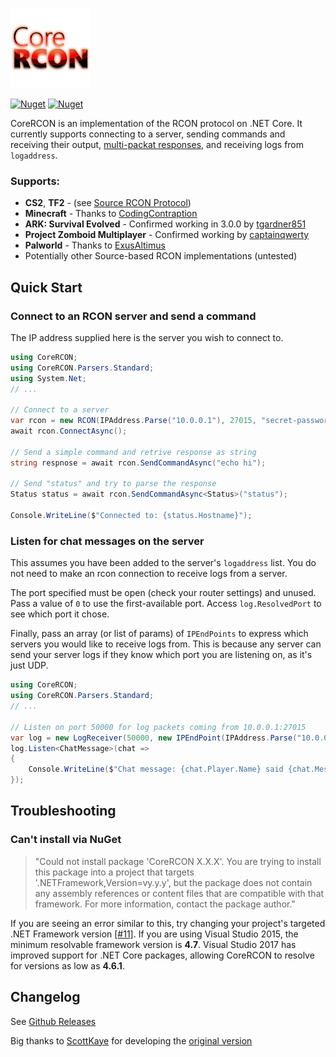 ![CoreRcon](https://raw.githubusercontent.com/Challengermode/CoreRCON/master/logo.png)

[![Nuget](https://img.shields.io/nuget/v/CoreRCON)](https://www.nuget.org/packages/CoreRCON/) [![Nuget](https://img.shields.io/nuget/dt/CoreRCON)](https://www.nuget.org/packages/CoreRCON/)

CoreRCON is an implementation of the RCON protocol on .NET Core. It currently supports connecting to a server, sending commands and receiving their output, [multi-packat responses](https://developer.valvesoftware.com/wiki/Source_RCON_Protocol#Multiple-packet_Responses), and receiving logs from `logaddress`.

### Supports:
* **CS2**, **TF2** - (see [Source RCON Protocol](https://developer.valvesoftware.com/wiki/Source_RCON_Protocol))
* **Minecraft** - Thanks to [CodingContraption](https://github.com/ScottKaye/CoreRCON/pull/7)
* **ARK: Survival Evolved** - Confirmed working in 3.0.0 by [tgardner851](https://github.com/ScottKaye/CoreRCON/issues/10)
* **Project Zomboid Multiplayer** - Confirmed working by [captainqwerty](https://github.com/Challengermode/CoreRcon/issues/26)
* **Palworld** - Thanks to [ExusAltimus](https://github.com/Challengermode/CoreRcon/pull/57)
* Potentially other Source-based RCON implementations (untested)

## Quick Start
### Connect to an RCON server and send a command
The IP address supplied here is the server you wish to connect to.
```cs
using CoreRCON;
using CoreRCON.Parsers.Standard;
using System.Net;
// ...

// Connect to a server
var rcon = new RCON(IPAddress.Parse("10.0.0.1"), 27015, "secret-password");
await rcon.ConnectAsync();

// Send a simple command and retrive response as string
string respnose = await rcon.SendCommandAsync("echo hi");

// Send "status" and try to parse the response
Status status = await rcon.SendCommandAsync<Status>("status");

Console.WriteLine($"Connected to: {status.Hostname}");
```

### Listen for chat messages on the server
This assumes you have been added to the server's `logaddress` list.  You do not need to make an rcon connection to receive logs from a server.

The port specified must be open (check your router settings) and unused.  Pass a value of `0` to use the first-available port.  Access `log.ResolvedPort` to see which port it chose.

Finally, pass an array (or list of params) of `IPEndPoints` to express which servers you would like to receive logs from.  This is because any server can send your server logs if they know which port you are listening on, as it's just UDP.
```cs
using CoreRCON;
using CoreRCON.Parsers.Standard;
// ...

// Listen on port 50000 for log packets coming from 10.0.0.1:27015
var log = new LogReceiver(50000, new IPEndPoint(IPAddress.Parse("10.0.0.1"), 27015));
log.Listen<ChatMessage>(chat =>
{
	Console.WriteLine($"Chat message: {chat.Player.Name} said {chat.Message} on channel {chat.Channel}");
});
```

## Troubleshooting
### Can't install via NuGet
> "Could not install package 'CoreRCON X.X.X'. You are trying to install this package into a project that targets '.NETFramework,Version=vy.y.y', but the package does not contain any assembly references or content files that are compatible with that framework. For more information, contact the package author."

If you are seeing an error similar to this, try changing your project's targeted .NET Framework version [[#11]](https://github.com/ScottKaye/CoreRCON/issues/11).  If you are using Visual Studio 2015, the minimum resolvable framework version is **4.7**.  Visual Studio 2017 has improved support for .NET Core packages, allowing CoreRCON to resolve for versions as low as **4.6.1**.

## Changelog
See [Github Releases](https://github.com/Challengermode/CoreRcon/releases/tag/v5.2.0)

Big thanks to [ScottKaye](https://github.com/ScottKaye) for developing the [original version](https://github.com/ScottKaye/CoreRCON)
